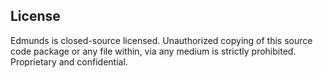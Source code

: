 ## License

Edmunds is closed-source licensed. Unauthorized copying of this source code package or any file within, via any medium is strictly prohibited. Proprietary and confidential.

